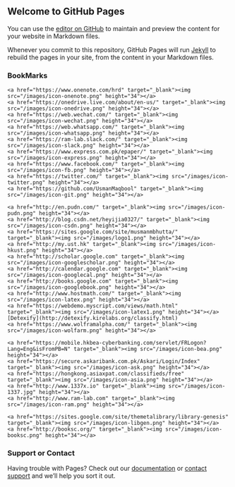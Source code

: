 ## Welcome to GitHub Pages

You can use the [editor on GitHub](https://github.com/UsmanMaqbool/bookmarks/edit/master/index.md) to maintain and preview the content for your website in Markdown files.

Whenever you commit to this repository, GitHub Pages will run [Jekyll](https://jekyllrb.com/) to rebuild the pages in your site, from the content in your Markdown files.

### BookMarks
    <a href="https://www.onenote.com/hrd" target="_blank"><img src="/images/icon-onenote.png" height="34"></a>
    <a href="https://onedrive.live.com/about/en-us/" target="_blank"><img src="/images/icon-onedrive.png" height="34"></a>
    <a href="https://web.wechat.com/" target="_blank"><img src="/images/icon-wechat.png" height="34"></a>
    <a href="https://web.whatsapp.com/" target="_blank"><img src="/images/icon-whatsapp.png" height="34"></a>
    <a href="https://ram-lab.slack.com/" target="_blank"><img src="/images/icon-slack.png" height="34"></a>
    <a href="https://www.express.com.pk/epaper/" target="_blank"><img src="/images/icon-express.png" height="34"></a>
    <a href="https://www.facebook.com/" target="_blank"><img src="/images/icon-fb.png" height="34"></a>
    <a href="https://twitter.com/" target="_blank"><img src="/images/icon-twitter.png" height="34"></a>
    <a href="https://github.com/UsmanMaqbool" target="_blank"><img src="/images/icon-git.png" height="34"></a>

    <a href="http://en.pudn.com/" target="_blank"><img src="/images/icon-pudn.png" height="34"></a>
    <a href="http://blog.csdn.net/heyijia0327/" target="_blank"><img src="/images/icon-csdn.png" height="34"></a>
    <a href="https://sites.google.com/site/musmanmbhutta/" target="_blank"><img src="/images/logo1.png" height="34"></a>
    <a href="http://my.ust.hk" target="_blank"><img src="/images/icon-hkust.png" height="34"></a>
    <a href="http://scholar.google.com" target="_blank"><img src="/images/icon-googlescholar.png" height="34"></a>
    <a href="http://calendar.google.com" target="_blank"><img src="/images/icon-googlecal.png" height="34"></a>
    <a href="http://books.google.com" target="_blank"><img src="/images/icon-googlebook.png" height="34"></a>
    <a href="http://www.hostmath.com/" target="_blank"><img src="/images/icon-latex.png" height="34"></a>
    <a href="https://webdemo.myscript.com/views/math.html" target="_blank"><img src="/images/icon-latex1.png" height="34"></a>
    [Detexify](http://detexify.kirelabs.org/classify.html)
    <a href="https://www.wolframalpha.com/" target="_blank"><img src="/images/icon-wolfarm.png" height="34"></a>

    <a href="https://mobile.hkbea-cyberbanking.com/servlet/FRLogon?Lang=Eng&isFromPB=N" target="_blank"><img src="/images/icon-bea.png" height="34"></a>
    <a href="https://secure.askaribank.com.pk/Askari/Login/Index" target="_blank"><img src="/images/icon-ask.png" height="34"></a>
    <a href="https://hongkong.asiaxpat.com/classifieds/free" target="_blank"><img src="/images/icon-asia.png" height="34"></a>
    <a href="http://www.1337x.io" target="_blank"><img src="/images/icon-1337.jpg" height="34"></a>
    <a href="http://www.ram-lab.com" target="_blank"><img src="/images/icon-ram.png" height="34"></a>

    <a href="https://sites.google.com/site/themetalibrary/library-genesis" target="_blank"><img src="/images/icon-libgen.png" height="34"></a>
    <a href="http://booksc.org/" target="_blank"><img src="/images/icon-booksc.png" height="34"></a>

### Support or Contact

Having trouble with Pages? Check out our [documentation](https://help.github.com/categories/github-pages-basics/) or [contact support](https://github.com/contact) and we’ll help you sort it out.
